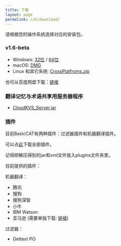 ```yaml
---
title: 下载
layout: page
permalink: /zh/download/
---
```


请根据您的操作系统选择对应的安装包。

### v1.6-beta

* Windows: [32位](https://github.com/xulihang/BasicCAT/releases/download/v1.6-beta/BasicCAT-windows-x86.exe) /  [64位](https://github.com/xulihang/BasicCAT/releases/download/v1.6-beta/BasicCAT-windows-x64.exe)
* macOS:  [DMG](https://github.com/xulihang/BasicCAT/releases/download/v1.6-beta/BasicCAT_mac.dmg)
* Linux 和其它系统:  [CrossPlatfroms.zip](https://github.com/xulihang/BasicCAT/releases/download/v1.6-beta/BasicCAT-crossplatforms.zip)

也可从百度网盘下载：[链接](https://pan.baidu.com/s/1HmD4pJ9hIYyK9bnqINtoFQ)


### 翻译记忆与术语共享用服务器程序

*  [CloudKVS_Server.jar](https://github.com/xulihang/BasicCAT/releases/download/v1.2-beta2/CloudKVS_Server.jar)

### 插件

目前BasicCAT有两种插件：过滤器插件和机器翻译插件。

可以点[此](https://github.com/xulihang/BasicCAT/releases/download/plugins/all_plugins.zip)下载全部插件。

记得把解压得到的jar和xml文件放入plugins文件夹里。

目前提供的插件：

机器翻译：

* 腾讯
* 搜狗
* 搜狗深智
* 小牛
* IBM Watson
* 亚马逊 (需要单独下载: [链接](https://github.com/xulihang/BasicCAT/releases/download/plugins/amazon.zip))

过滤器：

* Gettext PO


